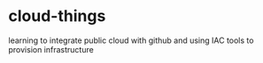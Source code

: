 # cloud-things
learning to integrate public cloud with github and using IAC tools to provision infrastructure
